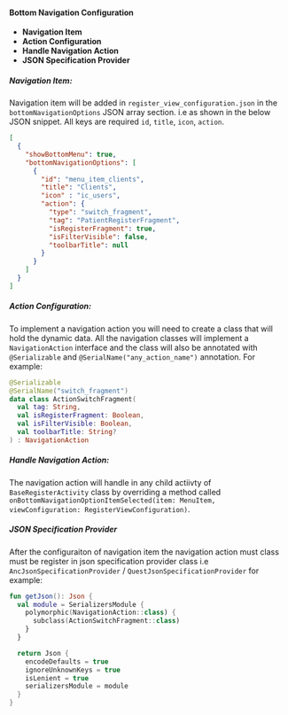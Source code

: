 
#### Bottom Navigation Configuration
  - **Navigation Item**
  - **Action Configuration**
  - **Handle Navigation Action**
  - **JSON Specification Provider**

##### Navigation Item:
Navigation item will be added in `register_view_configuration.json` in the `bottomNavigationOptions` JSON array section. i.e as shown in the below JSON snippet. All keys are required `id`, `title`, `icon`, `action`.

```JSON
[
  {
    "showBottomMenu": true,
    "bottomNavigationOptions": [
      {
        "id": "menu_item_clients",
        "title": "Clients",
        "icon" : "ic_users",
        "action": {
          "type": "switch_fragment",
          "tag": "PatientRegisterFragment",
          "isRegisterFragment": true,
          "isFilterVisible": false,
          "toolbarTitle": null
        }
      }
    ]
  }
]
```

##### Action Configuration:
To implement a navigation action you will need to create a class that will hold the dynamic data. All the navigation classes will implement a `NavigationAction` interface and the class will also be annotated with `@Serializable` and `@SerialName("any_action_name")` annotation. For example:

```Kotlin
@Serializable
@SerialName("switch_fragment")
data class ActionSwitchFragment(
  val tag: String,
  val isRegisterFragment: Boolean,
  val isFilterVisible: Boolean,
  val toolbarTitle: String?
) : NavigationAction
```

##### Handle Navigation Action:
The navigation action will handle in any child actiivty of `BaseRegisterActivity` class by overriding a method called `onBottomNavigationOptionItemSelected(item: MenuItem, viewConfiguration: RegisterViewConfiguration)`.

##### JSON Specification Provider
After the configuraiton of navigation item the navigation action must class must be register in json specification provider class i.e `AncJsonSpecificationProvider` / `QuestJsonSpecificationProvider` for example:

```Kotlin
fun getJson(): Json {
  val module = SerializersModule {
    polymorphic(NavigationAction::class) {
      subclass(ActionSwitchFragment::class)
    }
  }

  return Json {
    encodeDefaults = true
    ignoreUnknownKeys = true
    isLenient = true
    serializersModule = module
  }
}
```
